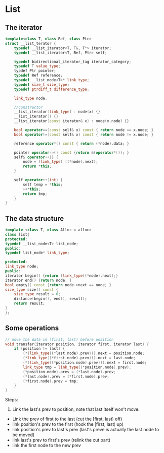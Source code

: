 # List
## The iterator
```c++
template<class T, class Ref, class Ptr>
struct __list_terator {
    typedef __list_iterator<T, T&, T*> iterator;
    typedef __list_iterator<T, Ref, Ptr> self;

    typedef bidirectional_iterator_tag iterator_category;
    typedef T value_type;
    typdef Ptr pointer;
    typedef Ref reference;
    typedef __list_node<T>* link_type;
    typedef size_t size_type;
    typedef ptrdiff_t difference_type;

    link_type node;

    //constructor
    __list_iterator(link_type) : node(x) {}
    __list_iterator() {}
    __list_iterator(const iterator& x) : node(x.node) {}

    bool operator==(const self& x) const { return node == x.node; }
    bool operator!=(const self& x) const { return node != x.node; }

    reference operator*() const { return (*node).data; }

    pointer operator->() const {return &(operator*()); }
    self& operator++() {
        node = (link_type) ((*node).next);
        return *this;
    }

    self operator++(int) {
        self temp = *this;
        ++*this;
        return tmp;
    }
}
```

## The data structure
```c++
template <class T, class Alloc = alloc>
class list{
protected:
typedef __list_node<T> list_node;
public:
typedef list_node* link_type;

protected:
link_type node;
public:
iterator begin() {return (link_type((*node).next);}
iterator end() {return node; }
bool empty() const {return node->next == node; }
size_type size() const {
    size_type result = 0;
    distance(begin(), end(), result);
    return result;
}
};
```

## Some operations

```c++
// move the data in [first, last) before position
void transfer(iterator position, iterator first, iterator last) {
    if (position != last) {
        (*(link_type((*last.node).prev))).next = position.node; 
        (*link_type((*first.node).prev))).next = last.node;
        (*(link_type((*position.node).prev))).next = first.node;
        link_type tmp = link_type((*position.node).prev);
        (*position.node).prev = (*last.node).prev;
        (*last.node).prev = (*first.node).prev;
        (*first.node).prev = tmp;
    }
}
```
Steps:

1. Link the last's prev to position, note that last itself won't move.
* Link the prev of first to the last (cut the [first, last) off)
* link position's prev to the first (hook the [first, last) up)
* link position's prev to last's prev (last's preve is actually the last node to be moved)
* link last's prev to first's prev (relink the cut part)
* link the first node to the new prev
